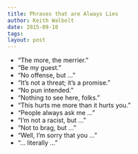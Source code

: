 ```yaml
---
title: Phrases that are Always Lies
author: Keith Walbolt
date: 2015-09-10
tags: 
layout: post
---
```


- “The more, the merrier.”
- “Be my guest.”
- “No offense, but …”
- “It’s not a threat; it’s a promise.”
- “No pun intended.”
- “Nothing to see here, folks.”
- “This hurts me more than it hurts you.”
- “People always ask me …”
- “I’m not a racist, but …”
- “Not to brag, but …”
- “Well, I’m sorry that you …”
- “… literally …”
